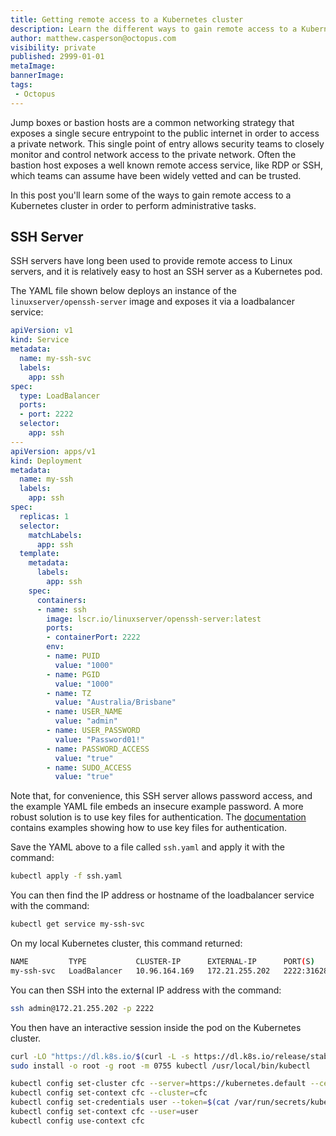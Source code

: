 ```yaml
---
title: Getting remote access to a Kubernetes cluster
description: Learn the different ways to gain remote access to a Kubernetes cluster.
author: matthew.casperson@octopus.com
visibility: private
published: 2999-01-01
metaImage: 
bannerImage: 
tags:
 - Octopus
---
```


Jump boxes or bastion hosts are a common networking strategy that exposes a single secure entrypoint to the public internet in order to access a private network. This single point of entry allows security teams to closely monitor and control network access to the private network. Often the bastion host exposes a well known remote access service, like RDP or SSH, which teams can assume have been widely vetted and can be trusted.

In this post you'll learn some of the ways to gain remote access to a Kubernetes cluster in order to perform administrative tasks.

## SSH Server

SSH servers have long been used to provide remote access to Linux servers, and it is relatively easy to host an SSH server as a Kubernetes pod.

The YAML file shown below deploys an instance of the `linuxserver/openssh-server` image and exposes it via a loadbalancer service:

```yaml
apiVersion: v1
kind: Service
metadata:
  name: my-ssh-svc
  labels:
    app: ssh
spec:
  type: LoadBalancer
  ports:
  - port: 2222
  selector:
    app: ssh
---
apiVersion: apps/v1
kind: Deployment
metadata:
  name: my-ssh
  labels:
    app: ssh
spec:
  replicas: 1
  selector:
    matchLabels:
      app: ssh
  template:
    metadata:
      labels:
        app: ssh
    spec:
      containers:
      - name: ssh
        image: lscr.io/linuxserver/openssh-server:latest
        ports:
        - containerPort: 2222
        env:
        - name: PUID
          value: "1000"
        - name: PGID
          value: "1000"
        - name: TZ
          value: "Australia/Brisbane"
        - name: USER_NAME
          value: "admin"
        - name: USER_PASSWORD
          value: "Password01!"
        - name: PASSWORD_ACCESS
          value: "true"
        - name: SUDO_ACCESS
          value: "true"          
```

Note that, for convenience, this SSH server allows password access, and the example YAML file embeds an insecure example password. A more robust solution is to use key files for authentication. The [documentation](https://hub.docker.com/r/linuxserver/openssh-server) contains examples showing how to use key files for authentication.

Save the YAML above to a file called `ssh.yaml` and apply it with the command:

```bash
kubectl apply -f ssh.yaml
```

You can then find the IP address or hostname of the loadbalancer service with the command:

```bash
kubectl get service my-ssh-svc
```

On my local Kubernetes cluster, this command returned:

```bash
NAME         TYPE           CLUSTER-IP      EXTERNAL-IP      PORT(S)          AGE
my-ssh-svc   LoadBalancer   10.96.164.169   172.21.255.202   2222:31628/TCP   29m
```

You can then SSH into the external IP address with the command:

```bash
ssh admin@172.21.255.202 -p 2222
```

You then have an interactive session inside the pod on the Kubernetes cluster.

```bash
curl -LO "https://dl.k8s.io/$(curl -L -s https://dl.k8s.io/release/stable.txt)/bin/linux/amd64/kubectl.sha256"
sudo install -o root -g root -m 0755 kubectl /usr/local/bin/kubectl
```

```bash
kubectl config set-cluster cfc --server=https://kubernetes.default --certificate-authority=/var/run/secrets/kubernetes.io/serviceaccount/ca.crt
kubectl config set-context cfc --cluster=cfc
kubectl config set-credentials user --token=$(cat /var/run/secrets/kubernetes.io/serviceaccount/token)
kubectl config set-context cfc --user=user
kubectl config use-context cfc
```